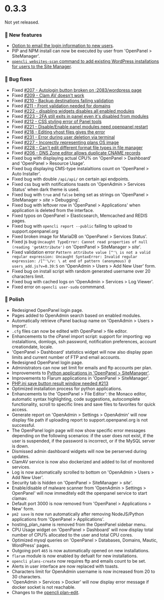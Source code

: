 # 0.3.3

Not yet released.

### 🚀 New features
- [Option to email the login information to new users](https://i.postimg.cc/kq7r4WB9/2024-10-17-13-56.png).
- PIP and NPM install can now be executed by user from 'OpenPanel > SiteManager'.
- [`opencli websites-scan` command to add existing WordPress installations for users to the Site Manager](https://dev.openpanel.com/cli/websites.html#Add-websites-for-user).

### 🐛 Bug fixes
- Fixed [#207 - Autologin button broken on :2083/wordpress page ](https://github.com/stefanpejcic/OpenPanel/issues/207)
- Fixed [#209 - Clam AV doesn't work](https://github.com/stefanpejcic/OpenPanel/issues/209)
- Fixed [#210 - Backup destinations failing validation](https://github.com/stefanpejcic/OpenPanel/issues/210)
- Fixed [#211 - Front validation needed for domains](https://github.com/stefanpejcic/OpenPanel/issues/211)
- Fixed [#222 - disabling widgets disables all enabled modules](https://github.com/stefanpejcic/OpenPanel/issues/222)
- Fixed [#223 - 2FA still exits in panel even it's disabled from modules](https://github.com/stefanpejcic/OpenPanel/issues/223)
- Fixed [#212 - CSS styling error of Panel tools](https://github.com/stefanpejcic/OpenPanel/issues/212)
- Fixed [#221 - Disable/Enable panel modules need openpanel restart](https://github.com/stefanpejcic/OpenPanel/issues/221)
- Fixed [#218 - Editing vhost files gives the error](https://github.com/stefanpejcic/OpenPanel/issues/218)
- Fixed [#231 - Error during user deletion via terminal](https://github.com/stefanpejcic/OpenPanel/issues/231)
- Fixed [#227 - Incorectly representing plans OS image](https://github.com/stefanpejcic/OpenPanel/issues/227)
- Fixed [#228 - Can't edit different format file types in file manager](https://github.com/stefanpejcic/OpenPanel/issues/228)
- Fixed [#206 - DNS Zone editor allows duplicate CNAME records](https://github.com/stefanpejcic/OpenPanel/issues/206)
- Fixed bug with displaying actual CPU% on 'OpenPanel > Dashboard' and 'OpenPanel > Resource Usage'.
- Fixed bug displaying CMS-type instalaltions count on 'OpenPanel > Auto Installer'.
- Fixed bug with double `/api/api/` on certain api endpoints.
- Fixed css bug with notifications toasts on 'OpenAdmin > Services Status' when dark theme is used.
- Fixed bug with `true` and `false` being set as strings on 'OpenPanel > SiteManager > *site* > Debugging'.
- Fixed bug with leftover row in 'OpenPanel > Applications' when application is deleted from the interface.
- Fixed typos on OpenPanel > Elasticsearch, Memcached and REDIS pages.
- Fixed bug with `opencli report --public` failing to upload to support.openpanel.org
- Fixed broken image for MariaDB on 'OpenPanel > Services Status'.
- Fixed js bug `Uncaught TypeError: Cannot read properties of null (reading 'getAttribute')` on 'OpenPanel > SiteManager > *site*'.
- Fixed validation error `Pattern attribute value [^'\ is not a valid regular expression: Uncaught SyntaxError: Invalid regular expression: /[^'\/v: \ at end of pattern
(anonymous) @ users_add.js?v=0.39:5` on 'OpenAdmin > Users > Add New User' form.
- Fixed bug on install script with random generated username over 20 characters limit.
- Fixed bug with cached logs on  'OpenAdmin > Services > Log Viewer'.
- Fixed error on `opencli user-sudo` commmand.

### 💅 Polish
- Redesigned OpenPanel login page.
- Pages added to OpenAdmin search based on enabled modules.
- Automatically retrieve cPanel backup name on 'OpenAdmin > Users > Import'.
- `.cfg` files can now be edited with OpenPanel > file editor.
- Enhancements to the cPanel import script: support for importing: wp instalaltions, domlogs, ssh password,  notification preferences, account creationdate, locale.
- 'OpenPanel > Dashboard' statistics widget will now also display ppan limits and current number of FTP and email accounts.
- Redesigned OpenPanel login page.
- Administrators can now set limit for emails and ftp accounts per plan.
- Improvements to [Python applications in 'OpenPanel > SiteManager'](https://i.postimg.cc/NQXLSddB/2024-10-18-17-22.png).
- Improvements to Flarum applications in 'OpenPanel > SiteManager'.
- [PHP.ini save button result window needed #213](https://github.com/stefanpejcic/OpenPanel/issues/213)
- Optimized installation process for python applications.
- Enhancements to the 'OpenPanel > File Editor': the Monaco editor, automatic syntax highlighting, code suggestions, autocomplete functionality, scroll to specific lines and save files to favorites for quick access.
- Generate report on 'OpenAdmin > Settings > OpenAdmin' will now display file path if uploading report to support.openpanel.org is not successful.
- The OpenPanel login page will now show specific error messages depending on the following scenarios: if the user does not exist, if the user is suspended, if the password is incorrect, or if the MySQL server is down.
- Dismissed admin dashboard widgets will now be perserved during updates.
- ClamAV service is now also dockerized and added to list of monitored services.
- Log is now automatically scrolled to bottom on 'OpenAdmin > Users > Add New User'.
- Security tab is hidden on 'OpenPanel > SiteManager > *site*'.
- Enable/disable of malware scanner from 'OpenAdmin > Settings > OpenPanel' will now immeditely edit the openpanel service to start clamav.
- Default port 3000 is now removed from 'OpenPanel > Applications > New' form.
- `pm2 save` is now run automatically after removing NodeJS/Python applications from 'OpenPanel > Applications'.
- hosting_plan_name is removed from the OpenPanel sidebar menu.
- CPU Usage widget on 'OpenPanel > Dashboard' will now display total number of CPU% allocated to the user and total CPU cores.
- Optimized mysql queries on 'OpenPanel > Databases, Domains, Mautic, WordPress' pages.
- Outgoing port `465` is now automatically opened on new installations.
- `flarum` module is now enabled by defualt for new installations.
- `opencli plans-create` now requires ftp and emails count to be set.
- Alerts in user interface are now replaced with toasts.
- Characters limit for OpenAdmin username is now increased from 20 to 30 characters.
- 'OpenAdmin > Services > Docker' will now display error message if docker socket is not reachable.
- Changes to the [opencli plan-edit](https://dev.openpanel.com/cli/plans.html#Edit-Plan).
